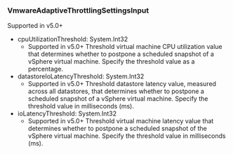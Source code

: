 ### VmwareAdaptiveThrottlingSettingsInput
Supported in v5.0+

- cpuUtilizationThreshold: System.Int32
  - Supported in v5.0+
      Threshold virtual machine CPU utilization value that determines whether to postpone a scheduled snapshot of a vSphere virtual machine. Specify the threshold value as a percentage.
- datastoreIoLatencyThreshold: System.Int32
  - Supported in v5.0+
      Threshold datastore latency value, measured across all datastores, that determines whether to postpone a scheduled snapshot of a vSphere virtual machine. Specify the threshold value in milliseconds (ms).
- ioLatencyThreshold: System.Int32
  - Supported in v5.0+
      Threshold virtual machine latency value that determines whether to postpone a scheduled snapshot of the vSphere virtual machine. Specify the threshold value in milliseconds (ms).
